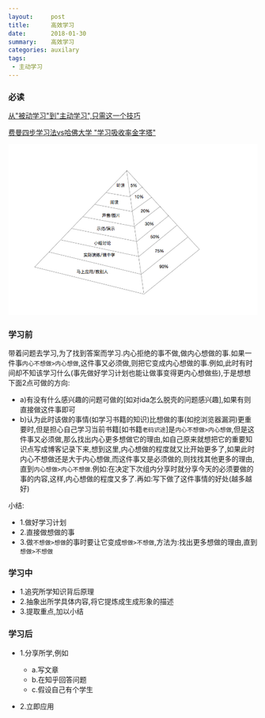 ```yaml
---
layout:     post
title:      高效学习
date:       2018-01-30
summary:    高效学习
categories: auxilary
tags:
 - 主动学习
---
```


### 必读

[从"被动学习"到"主动学习",只需这一个技巧][1]

[费曼四步学习法vs哈佛大学 "学习吸收率金字塔"][2]

<img src="https://raw.githubusercontent.com/3xp10it/pic/master/learning_pyramid.png" data-action="zoom">

### 学习前

带着问题去学习,为了找到答案而学习.内心拒绝的事不做,做内心想做的事.如果一件事`内心不想做>内心想做`,这件事又必须做,则把它变成内心想做的事.例如,此时有时间却不知该学习什么(事先做好学习计划也能让做事变得更内心想做些),于是想想下面2点可做的方向:

+ a)有没有什么感兴趣的问题可做的[如对ida怎么脱壳的问题感兴趣],如果有则直接做这件事即可
+ b)认为此时该做的事情(如学习书籍的知识)比想做的事(如挖浏览器漏洞)更重要时,但是担心自己学习当前书籍[如书籍`老码识途`]是`内心不想做>内心想做`,但是这件事又必须做,那么找出内心更多想做它的理由,如自己原来就想把它的重要知识点写成博客记录下来,想到这里,内心想做的程度就又比开始更多了,如果此时内心不想做还是大于内心想做,而这件事又是必须做的,则找找其他更多的理由,直到`内心想做>内心不想做`.例如:在决定下次组内分享时就分享今天的必须要做的事的内容,这样,内心想做的程度又多了.再如:写下做了这件事情的好处(越多越好)

小结:

+ 1.做好学习计划
+ 2.直接做想做的事
+ 3.做`不想做>想做`的事时要让它变成`想做>不想做`,方法为:找出更多想做的理由,直到`想做>不想做`

### 学习中

+ 1.追究所学知识背后原理
+ 2.抽象出所学具体内容,将它提炼成生成形象的描述
+ 3.提取重点,加以小结

### 学习后

+ 1.分享所学,例如
    + a.写文章
    + b.在知乎回答问题
    + c.假设自己有个学生

+ 2.立即应用

[1]: https://www.jianshu.com/p/386f38ef0c13
[2]: https://www.jianshu.com/p/b061510789f4
